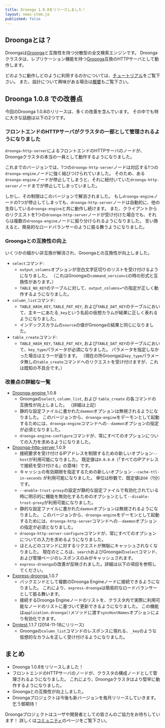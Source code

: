 ```yaml
---
title: Droonga 1.0.8をリリースしました！
layout: news-item.ja
published: false
---
```


## Droongaとは？

Droongaは[Groonga][groonga]と互換性を持つ分散型の全文検索エンジンです。
Droongaクラスタは、レプリケーション機能を持つ[Groonga][groonga]互換のHTTPサーバとして動作します。

どのように動作しどのように利用するのかについては、[チュートリアル][tutorial]をご覧下さい。
また、設計について興味がある場合は[概要][overview]もご覧下さい。

## Droonga 1.0.8 での改善点

今回のDroonga 1.0.8のリリースは、多くの改善を含んでいます。
その中でも特に大きな話題は以下の2つです。

### フロントエンドのHTTPサーバがクラスタの一部として管理されるようになりました

`droonga-http-server`によるフロントエンドのHTTPサーバのノードが、Droongaクラスタの本当の一員として動作するようになりました。

これまでのバージョンでは、1つの`droonga-http-server`ノードは対応する1つの`droonga-engine`ノードに強く結びつけられていました。
そのため、ある`droonga-engine`ノードが停止してしまうと、それに紐付いていた`droonga-http-server`ノードまでが停止してしまっていました。

しかし、その制限はこのバージョンで解消されました。
もし`droonga-engine`ノードの1つが停止してしまっても、`droonga-http-server`ノードは自動的に、他の生存している`droonga-engine`と共に動作し続けます。
また、クライアントからのリクエストを1つの`droonga-http-server`ノードが受け付けた場合でも、それらは複数の`droonga-engine`ノードに振り分けられるようになりました。
言い換えると、簡易的なロードバランサーのように振る舞うようになりました。

### Groongaとの互換性の向上

いくつかの細かい非互換が解消され、Groongaとの互換性が向上しました。

 * `select`コマンド:
   * `output_columns`オプションが空白文字区切りのリストを受け付けるようになりました。
     （これはGroongaの`command_version=1`の時の形式と互換性があります。）
   * `TABLE_NO_KEY`のテーブルに対して、`output_columns=*`の指定が正しく動作するようになりました。
 * `column_list`コマンド:
   * `TABLE_HASH_KEY`, `TABLE_PAT_KEY`, および`TABLE_DAT_KEY`のテーブルにおいて、主キーにあたる`_key`という名前の仮想カラムが結果に正しく表れるようになりました。
   * インデックスカラムの`source`の値がGroongaの結果と同じになりました。
 * `table_create`コマンド:
   * `TABLE_HASH_KEY`, `TABLE_PAT_KEY`, および`TABLE_DAT_KEY`のテーブルにおいて、`key_type`パラメータが必須になりました。
     パラメータを指定しなかった場合はエラーが返ります。
     （現在の所Groongaは`key_type`パラメータ無しの`table_create`コマンドへのリクエストを受け付けますが、これは既知の不具合です。）

### 改善点の詳細な一覧

 * [Droonga-engine ][droonga-engine] 1.0.8
   * Groongaの`select`, `column_list`, および `table_create` の各コマンドの互換性が向上しました。
     （詳細は上記）
   * 静的な設定ファイルに書かれた`daemon`オプションは無視されるようになりました。
     このバージョンから、`droonga-engine`をデーモンとして起動するためには、`droonga-engine`コマンドへの`--daemon`オプションの指定が必須となりました。
   * `droonga-engine-configure`コマンドが、常にすべてのオプションについての入力を求めるようになりました。
 * [Droonga-http-server ][droonga-http-server] 1.0.9
   * 接続要求を受け付けるIPアドレスを制限するための新しいオプション`--host`が利用可能になりました。
     既定値は`0.0.0.0`（「すべてのIPアドレスで接続を受け付ける」の意味）です。
   * キャッシュの有効期限を指定するための新しいオプション `--cache-ttl-in-seconds` が利用可能になりました。
     単位は秒数で、既定値は`60`（1分）です。
   * `--enable-trust-proxy`の設定が静的な設定ファイルで有効化されている時に明示的に機能を無効化するためのオプションとして`--disable-trust-proxy`が利用可能になりました。
   * 静的な設定ファイルに書かれた`daemon`オプションは無視されるようになりました。
     このバージョンから、`droonga-engine`をデーモンとして起動するためには、`droonga-http-server`コマンドへの`--daemon`オプションの指定が必須となりました。
   * `droonga-http-server-configure`コマンドが、常にすべてのオプションについての入力を求めるようになりました。
   * ほとんどのコマンドに対するリクエストが無駄にキャッシュされなくなりました。
     現在のところは、`search`およびGroongaの`select`コマンド、および管理ページのレスポンスのみがキャッシュされます。
   * `express-droonga`の改善が反映されました。詳細は以下の項目を参照してください。
 * [Express-droonga ][express-droonga] 1.0.7
   * バックエンドとして複数のDroonga Engineノードに接続できるようになりました。
     これにより、`express-droonga`は簡易的なロードバランサーとして振る舞います。
   * 接続するDroonga Engineノードのリストを、クラスタ内で実際に利用可能なノードのリストに基づいて更新できるようになりました。
     この機能は`application.droonga()`メソッドに渡す`syncHostNames`オプションにより有効化できます。
 * [Drntest ][drntest] 1.1.7 (2014-11-18にリリース)
   * Groongaの`column_list`コマンドのレスポンスに現れる、`_key`のような仮想的なカラムを正しく受け付けるようになりました。

## まとめ

 * Droonga 1.0.8をリリースしました！
 * フロントエンドのHTTPサーバのノードが、クラスタの構成ノードとして管理されるようになりました。
   これにより、Droongaクラスタはより堅牢に動作するようになりました。
 * Groongaとの互換性が向上しました。
 * Droongaプロジェクトは今後も新バージョンを毎月リリースしていきます。乞う御期待！

Droongaプロジェクトはユーザや開発者としての皆さんのご協力をお待ちしています！
詳しくは[コミュニティ][community]のページをご覧下さい。

  [community]: /ja/community/
  [overview]: /ja/overview/
  [tutorial]: /ja/tutorial/groonga/
  [groonga]: http://groonga.org/
  [droonga-engine]: https://github.com/droonga/droonga-engine
  [droonga-http-server]: https://github.com/droonga/droonga-http-server
  [express-droonga]: https://github.com/droonga/express-droonga
  [drnbench]: https://github.com/droonga/drnbench
  [drntest]: https://github.com/droonga/drntest
  [grn2drn]: https://github.com/droonga/grn2drn
